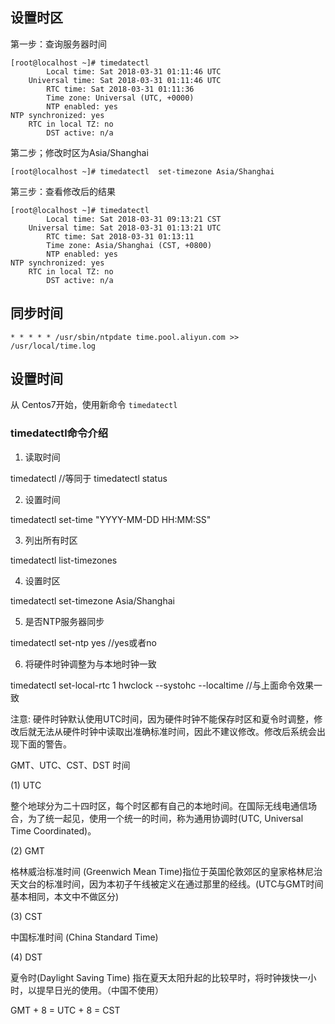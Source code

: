 ## 设置时区
第一步：查询服务器时间
```shell
[root@localhost ~]# timedatectl
        Local time: Sat 2018-03-31 01:11:46 UTC
    Universal time: Sat 2018-03-31 01:11:46 UTC
        RTC time: Sat 2018-03-31 01:11:36
        Time zone: Universal (UTC, +0000)
        NTP enabled: yes
NTP synchronized: yes
    RTC in local TZ: no
        DST active: n/a
```

第二步；修改时区为Asia/Shanghai
```shell
[root@localhost ~]# timedatectl  set-timezone Asia/Shanghai
```

第三步：查看修改后的结果
```shell
[root@localhost ~]# timedatectl
        Local time: Sat 2018-03-31 09:13:21 CST
    Universal time: Sat 2018-03-31 01:13:21 UTC
        RTC time: Sat 2018-03-31 01:13:11
        Time zone: Asia/Shanghai (CST, +0800)
        NTP enabled: yes
NTP synchronized: yes
    RTC in local TZ: no
        DST active: n/a
```


## 同步时间

```shell
* * * * * /usr/sbin/ntpdate time.pool.aliyun.com >> /usr/local/time.log
```


## 设置时间
从 Centos7开始，使用新命令 `timedatectl`

### timedatectl命令介绍
1. 读取时间

timedatectl //等同于 timedatectl status

2. 设置时间

timedatectl set-time "YYYY-MM-DD HH:MM:SS"

3. 列出所有时区

timedatectl list-timezones

4. 设置时区

timedatectl set-timezone Asia/Shanghai

5. 是否NTP服务器同步

timedatectl set-ntp yes //yes或者no

6. 将硬件时钟调整为与本地时钟一致

timedatectl set-local-rtc 1
hwclock --systohc --localtime //与上面命令效果一致

注意: 硬件时钟默认使用UTC时间，因为硬件时钟不能保存时区和夏令时调整，修改后就无法从硬件时钟中读取出准确标准时间，因此不建议修改。修改后系统会出现下面的警告。

GMT、UTC、CST、DST 时间

(1) UTC

整个地球分为二十四时区，每个时区都有自己的本地时间。在国际无线电通信场合，为了统一起见，使用一个统一的时间，称为通用协调时(UTC, Universal Time Coordinated)。

(2) GMT

格林威治标准时间 (Greenwich Mean Time)指位于英国伦敦郊区的皇家格林尼治天文台的标准时间，因为本初子午线被定义在通过那里的经线。(UTC与GMT时间基本相同，本文中不做区分)

(3) CST

中国标准时间 (China Standard Time)

(4) DST

夏令时(Daylight Saving Time) 指在夏天太阳升起的比较早时，将时钟拨快一小时，以提早日光的使用。（中国不使用）

GMT + 8 = UTC + 8 = CST
